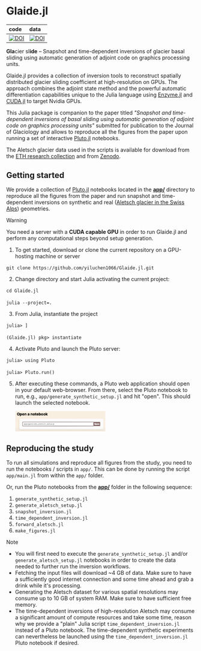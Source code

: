 # Glaide.jl
| code | data |
| :--- | :--- |
| [![DOI](https://zenodo.org/badge/DOI/10.5281/zenodo.13770141.svg)](https://doi.org/10.5281/zenodo.13770141) | [![DOI](https://zenodo.org/badge/DOI/10.5281/zenodo.13133070.svg)](https://doi.org/10.5281/zenodo.13133070) |

**Gla**cier sl**ide** &ndash; Snapshot and time-dependent inversions of glacier basal sliding using automatic generation of adjoint code on graphics processing units.

Glaide.jl provides a collection of inversion tools to reconstruct spatially distributed glacier sliding coefficient at high-resolution on GPUs. The approach combines the adjoint state method and the powerful automatic differentiation capabilities unique to the Julia language using [Enzyme.jl](https://github.com/EnzymeAD/Enzyme.jl) and [CUDA.jl](https://github.com/JuliaGPU/CUDA.jl) to target Nvidia GPUs.

This Julia package is companion to the paper titled _"Snapshot and time-dependent inversions of basal sliding using automatic generation of adjoint code on graphics processing units"_ submitted for publication to the Journal of Glaciology and allows to reproduce all the figures from the paper upon running a set of interactive [Pluto.jl](https://plutojl.org) notebooks.

The Aletsch glacier data used in the scripts is available for download from the [ETH research collection](https://www.research-collection.ethz.ch) and from [Zenodo](https://doi.org/10.5281/zenodo.13133070).

## Getting started
We provide a collection of [Pluto.jl](https://plutojl.org) notebooks located in the [**app/**](./app/) directory to reproduce all the figures from the paper and run snapshot and time-dependent inversions on synthetic and real ([Aletsch glacier in the Swiss Alps](https://s.geo.admin.ch/may6x854g9bn)) geometries.

> [!WARNING]
> You need a server with a **CUDA capable GPU** in order to run Glaide.jl and perform any computational steps beyond setup generation.

1. To get started, download or clone the current repository on a GPU-hosting machine or server
```
git clone https://github.com/yiluchen1066/Glaide.jl.git
```

2. Change directory and start Julia activating the current project:
```
cd Glaide.jl

julia --project=.
```

3. From Julia, instantiate the project
```julia-repl
julia> ]

(Glaide.jl) pkg> instantiate
```

4. Activate Pluto and launch the Pluto server:
```julia-repl
julia> using Pluto

julia> Pluto.run()
```

5. After executing these commands, a Pluto web application should open in your default web-browser. From there, select the Pluto notebook to run, e.g., `app/generate_synthetic_setup.jl` and hit "open". This should launch the selected notebook.

    <img src="assets/pluto_ui.png" width=50%/>

## Reproducing the study

To run all simulations and reproduce all figures from the study, you need to run the notebooks / scripts in `app/`. This can be done by running the script `app/main.jl` from within the `app/` folder.

Or, run the Pluto notebooks from the [**app/**](./app/) folder in the following sequence:
1. `generate_synthetic_setup.jl`
2. `generate_aletsch_setup.jl`
3. `snapshot_inversion.jl`
4. `time_dependent_inversion.jl`
5. `forward_aletsch.jl`
6. `make_figures.jl`

> [!NOTE]
> - You will first need to execute the `generate_synthetic_setup.jl` and/or `generate_aletsch_setup.jl` notebooks in order to create the data needed to further run the inversion workflows.
> - Fetching the input files will download ~4 GB of data. Make sure to have a sufficiently good internet connection and some time ahead and grab a drink while it's processing.
> - Generating the Aletsch dataset for various spatial resolutions may consume up to 10 GB of system RAM. Make sure to have sufficient free memory.
> - The time-dependent inversions of high-resolution Aletsch may consume a significant amount of compute resources and take some time, reason why we provide a "plain" Julia script `time_dependent_inversion.jl` instead of a Pluto notebook. The time-dependent synthetic experiments can nevertheless be launched using the `time_dependent_inversion.jl` Pluto notebook if desired.
